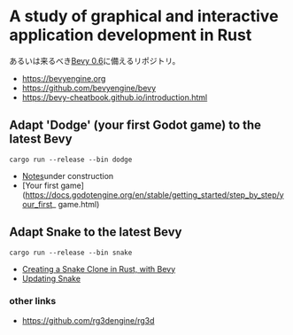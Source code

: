 # A study of graphical and interactive application development in Rust

あるいは来るべき[Bevy 0.6](https://bevyengine.org)に備えるリポジトリ。

- https://bevyengine.org
- https://github.com/bevyengine/bevy
- https://bevy-cheatbook.github.io/introduction.html

## Adapt 'Dodge' (your first Godot game) to the latest Bevy

```
cargo run --release --bin dodge
```

- [Notes](https://github.com/shnarazk/rg-001/blob/main/Dodge.md)under construction
- [Your first game](https://docs.godotengine.org/en/stable/getting_started/step_by_step/your_first_
game.html)

## Adapt Snake to the latest Bevy

```
cargo run --release --bin snake
```

- [Creating a Snake Clone in Rust, with Bevy](https://mbuffett.com/posts/bevy-snake-tutorial/)
- [Updating Snake](https://github.com/shnarazk/rg-001/blob/main/Snake.md)

### other links
- https://github.com/rg3dengine/rg3d

